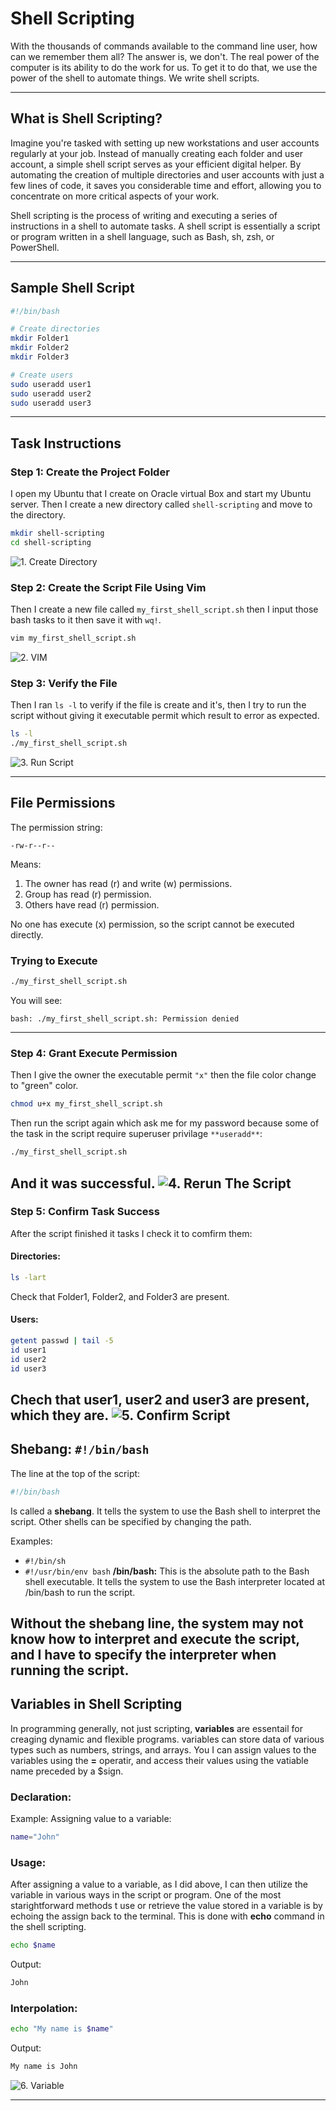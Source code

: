 # Shell Scripting

With the thousands of commands available to the command line user, how can we remember them all? The answer is, we don't. The real power of the computer is its ability to do the work for us. To get it to do that, we use the power of the shell to automate things. We write shell scripts.

---

## What is Shell Scripting?

Imagine you're tasked with setting up new workstations and user accounts regularly at your job. Instead of manually creating each folder and user account, a simple shell script serves as your efficient digital helper. By automating the creation of multiple directories and user accounts with just a few lines of code, it saves you considerable time and effort, allowing you to concentrate on more critical aspects of your work.

Shell scripting is the process of writing and executing a series of instructions in a shell to automate tasks. A shell script is essentially a script or program written in a shell language, such as Bash, sh, zsh, or PowerShell.

---

## Sample Shell Script

```bash
#!/bin/bash

# Create directories
mkdir Folder1
mkdir Folder2
mkdir Folder3

# Create users
sudo useradd user1
sudo useradd user2
sudo useradd user3
```

---

## Task Instructions

### Step 1: Create the Project Folder
I open my Ubuntu that I create on Oracle virtual Box and start my Ubuntu server.
Then I create a new directory called `shell-scripting` and move to the directory.

```bash
mkdir shell-scripting
cd shell-scripting
```
![1. Create Directory](./IMG/1.%20Create%20Directory.png)

### Step 2: Create the Script File Using Vim
Then I create a new file called `my_first_shell_script.sh` then I input those bash tasks to it then save it with `wq!`.

```bash
vim my_first_shell_script.sh
```
![2. VIM](./IMG/2.%20VIM.png)

### Step 3: Verify the File
Then I ran `ls -l` to verify if the file is create and it's, then I try to run the script without giving it executable permit which result to error as expected.

```bash
ls -l
./my_first_shell_script.sh
```
![3. Run Script](./IMG/3.%20Ran%20Script.png)

---

## File Permissions

The permission string:
```
-rw-r--r--
```
Means:
1. The owner has read (r) and write (w) permissions.
2. Group has read (r) permission.
3. Others have read (r) permission.

No one has execute (x) permission, so the script cannot be executed directly.

### Trying to Execute
```bash
./my_first_shell_script.sh
```
You will see:
```
bash: ./my_first_shell_script.sh: Permission denied
```

---

### Step 4: Grant Execute Permission
Then I give the owner the executable permit `"x"` then the file color change to "green" color.

```bash
chmod u+x my_first_shell_script.sh
```
Then run the script again which ask me for my password because some of the task in the script require superuser privilage `**useradd**`:
```bash
./my_first_shell_script.sh
```
And it was successful.
![4. Rerun The Script](./IMG/4.%20Rerun%20the%20Script.png)
---

### Step 5: Confirm Task Success
After the script finished it tasks I check it to comfirm them:

#### Directories:
```bash
ls -lart
```
Check that Folder1, Folder2, and Folder3 are present.

#### Users:
```bash
getent passwd | tail -5
id user1
id user2
id user3
```
Chech that user1, user2 and user3 are present, which they are.
![5. Confirm Script](./IMG/5.%20Confirm%20Script.png)
---

## Shebang: `#!/bin/bash`

The line at the top of the script:
```bash
#!/bin/bash
```
Is called a **shebang**. It tells the system to use the Bash shell to interpret the script. Other shells can be specified by changing the path.

Examples:
- `#!/bin/sh`
- `#!/usr/bin/env bash`
**/bin/bash:** This is the absolute path to the Bash shell executable. It tells the system to use the Bash interpreter located at /bin/bash to run the script.

Without the shebang line, the system may not know how to interpret and execute the script, and I have to specify the interpreter when running the script.
---

## Variables in Shell Scripting


In programming generally, not just scripting, **variables** are essentail for creaging dynamic and flexible programs.
variables can store data of various types such as numbers, strings, and arrays. You I can assign values to the variables using the **=** operatir, and access their values using the vatiable name preceded by a $sign.

### Declaration:
Example: Assigning value to a variable:
```bash
name="John"
```

### Usage:
After assigning a value to a variable, as I did above, I can then utilize the variable in various ways in the script or program. One of the most starightforward methods t use or retrieve the value stored in a variable is by echoing the assign back to the terminal. This is done with **echo** command in the shell scripting.
```bash
echo $name
```
Output:
```bash
John
```

### Interpolation:
```bash
echo "My name is $name"
```
Output:
```bash
My name is John
```
![6. Variable](./IMG/6.%20Variable.png)

---



